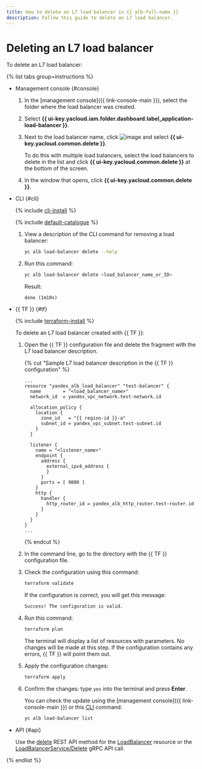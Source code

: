 ```yaml
---
title: How to delete an L7 load balancer in {{ alb-full-name }}
description: Follow this guide to delete an L7 load balancer.
---
```


# Deleting an L7 load balancer

To delete an L7 load balancer:

{% list tabs group=instructions %}

- Management console {#console}

  1. In the [management console]({{ link-console-main }}), select the folder where the load balancer was created.
  1. Select **{{ ui-key.yacloud.iam.folder.dashboard.label_application-load-balancer }}**.
  1. Next to the load balancer name, click ![image](../../_assets/console-icons/ellipsis.svg) and select **{{ ui-key.yacloud.common.delete }}**.

     To do this with multiple load balancers, select the load balancers to delete in the list and click **{{ ui-key.yacloud.common.delete }}** at the bottom of the screen.
  1. In the window that opens, click **{{ ui-key.yacloud.common.delete }}**.

- CLI {#cli}

  {% include [cli-install](../../_includes/cli-install.md) %}

  {% include [default-catalogue](../../_includes/default-catalogue.md) %}

  1. View a description of the CLI command for removing a load balancer:

     ```bash
     yc alb load-balancer delete --help
     ```

  1. Run this command:

     ```bash
     yc alb load-balancer delete <load_balancer_name_or_ID>
     ```

     Result:

     ```text
     done (1m10s)
     ```

- {{ TF }} {#tf}

  {% include [terraform-install](../../_includes/terraform-install.md) %}

  To delete an L7 load balancer created with {{ TF }}:
  1. Open the {{ TF }} configuration file and delete the fragment with the L7 load balancer description.

     {% cut "Sample L7 load balancer description in the {{ TF }} configuration" %}

     ```hcl
     ...
     resource "yandex_alb_load_balancer" "test-balancer" {
       name        = "<load_balancer_name>"
       network_id  = yandex_vpc_network.test-network.id

       allocation_policy {
         location {
           zone_id   = "{{ region-id }}-a"
           subnet_id = yandex_vpc_subnet.test-subnet.id
         }
       }

       listener {
         name = "<listener_name>"
         endpoint {
           address {
             external_ipv4_address {
             }
           }
           ports = [ 9000 ]
         }
         http {
           handler {
             http_router_id = yandex_alb_http_router.test-router.id
           }
         }
       }
     }
     ...
     ```

     {% endcut %}

  1. In the command line, go to the directory with the {{ TF }} configuration file.
  1. Check the configuration using this command:

     ```bash
     terraform validate
     ```

     If the configuration is correct, you will get this message:

     ```bash
     Success! The configuration is valid.
     ```

  1. Run this command:

     ```bash
     terraform plan
     ```

     The terminal will display a list of resources with parameters. No changes will be made at this step. If the configuration contains any errors, {{ TF }} will point them out.
  1. Apply the configuration changes:

     ```bash
     terraform apply
     ```

  1. Confirm the changes: type `yes` into the terminal and press **Enter**.

     You can check the update using the [management console]({{ link-console-main }}) or this [CLI](../../cli/quickstart.md) command:

     ```bash
     yc alb load-balancer list
     ```

- API {#api}

  Use the [delete](../api-ref/LoadBalancer/delete.md) REST API method for the [LoadBalancer](../api-ref/LoadBalancer/index.md) resource or the [LoadBalancerService/Delete](../api-ref/grpc/load_balancer_service.md#Delete) gRPC API call.

{% endlist %}